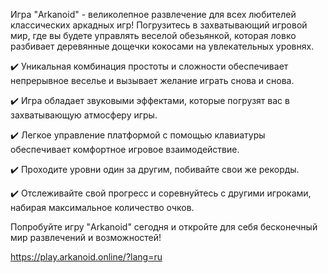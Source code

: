 Игра "Arkanoid" - великолепное развлечение для всех любителей классических аркадных игр! Погрузитесь в захватывающий игровой мир, где вы будете управлять веселой обезьянкой, которая ловко разбивает деревянные дощечки кокосами на увлекательных уровнях.

✔️ Уникальная комбинация простоты и сложности обеспечивает непрерывное веселье и вызывает желание играть снова и снова.

✔️ Игра обладает звуковыми эффектами, которые погрузят вас в захватывающую атмосферу игры.

✔️ Легкое управление платформой с помощью клавиатуры обеспечивает комфортное игровое взаимодействие.

✔️ Проходите уровни один за другим, побивайте свои же рекорды.

✔️ Отслеживайте свой прогресс и соревнуйтесь с другими игроками, набирая максимальное количество очков.

Попробуйте игру "Arkanoid" сегодня и откройте для себя бесконечный мир развлечений и возможностей!

https://play.arkanoid.online/?lang=ru
